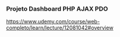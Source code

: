 ### Projeto Dashboard PHP AJAX PDO

https://www.udemy.com/course/web-completo/learn/lecture/12081042#overview